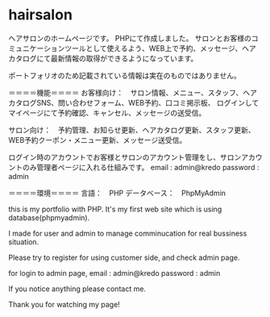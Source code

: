 # hairsalon

ヘアサロンのホームページです。
PHPにて作成しました。
サロンとお客様のコミュニケーションツールとして使えるよう、WEB上で予約、メッセージ、ヘアカタログにて最新情報の取得ができるようになっています。

ポートフォリオのため記載されている情報は実在のものではありません。


＝＝＝＝機能＝＝＝＝
お客様向け：　サロン情報、メニュー、スタッフ、ヘアカタログSNS、問い合わせフォーム、WEB予約、口コミ掲示板、
           ログインしてマイページにて予約確認、キャンセル、メッセージの送受信。
           
サロン向け：　予約管理、お知らせ更新、ヘアカタログ更新、スタッフ更新、WEB予約クーポン・メニュー更新、メッセージ送受信。

ログイン時のアカウントでお客様とサロンのアカウント管理をし、サロンアカウントのみ管理者ページに入れる仕組みです。
email : admin@kredo
password : admin

＝＝＝＝環境＝＝＝＝
言語：　PHP
データベース：　PhpMyAdmin







this is my portfolio with PHP.
It's my first web site which is using database(phpmyadmin).

I made for user and admin to manage comminucation for real bussiness situation.

Please try to register for using customer side, and check admin page.

for login to admin page, 
  email : admin@kredo
  password : admin

If you notice anything please contact me.

Thank you for watching my page!
